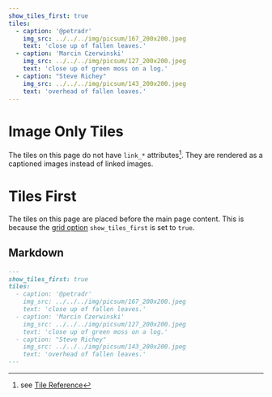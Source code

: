 ```yaml
---
show_tiles_first: true
tiles:
  - caption: '@petradr'
    img_src: ../../../img/picsum/167_200x200.jpeg
    text: 'close up of fallen leaves.'
  - caption: 'Marcin Czerwinski'
    img_src: ../../../img/picsum/127_200x200.jpeg
    text: 'close up of green moss on a log.'
  - caption: "Steve Richey"
    img_src: ../../../img/picsum/143_200x200.jpeg
    text: 'overhead of fallen leaves.'
---
```


# Image Only Tiles 
The tiles on this page do not have `link_*` attributes[^tile-reference].  They are rendered as a captioned images instead of linked images.

# Tiles First
The tiles on this page are placed before the main page content.  This is because the [grid option](../grid.md) `show_tiles_first` is set to `true`.

[^tile-reference]: see [Tile Reference](../tile.md)  


## Markdown

```markdown
---
show_tiles_first: true
tiles:
  - caption: '@petradr'
    img_src: ../../../img/picsum/167_200x200.jpeg
    text: 'close up of fallen leaves.'
  - caption: 'Marcin Czerwinski'
    img_src: ../../../img/picsum/127_200x200.jpeg
    text: 'close up of green moss on a log.'
  - caption: "Steve Richey"
    img_src: ../../../img/picsum/143_200x200.jpeg
    text: 'overhead of fallen leaves.'
---
```